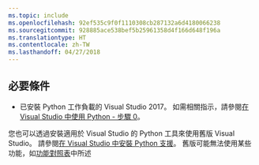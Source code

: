 ```yaml
---
ms.topic: include
ms.openlocfilehash: 92ef535c9f0f1110308cb287132a6d4180066238
ms.sourcegitcommit: 928885ace538bef5b25961358d4f166d648f196a
ms.translationtype: HT
ms.contentlocale: zh-TW
ms.lasthandoff: 04/27/2018
---
```

## <a name="prerequisites"></a>必要條件

- 已安裝 Python 工作負載的 Visual Studio 2017。 如需相關指示，請參閱[在 Visual Studio 中使用 Python - 步驟 0](../tutorial-working-with-python-in-visual-studio-step-00-installation.md)。

您也可以透過安裝適用於 Visual Studio 的 Python 工具來使用舊版 Visual Studio。 請參閱[在 Visual Studio 中安裝 Python 支援](../installing-python-support-in-visual-studio.md)。 舊版可能無法使用某些功能，如[功能對照表](../overview-of-python-tools-for-visual-studio.md#features-matrix)中所述